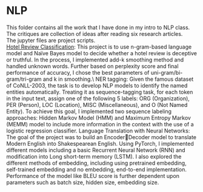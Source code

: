 # NLP
This folder contains all the work that I have done in my intro to NLP class. <br />
The critiques are collection of ideas after reading six research articles.<br />
The jupyter files are project scripts.<br />
[Hotel Review Classification](https://github.com/ShuEmily/NLP/blob/main/LMReviewClassification.ipynb): This project is to use n-gram-based language model and Naïve Bayes 
model to decide whether a hotel review is deceptive or truthful. In the process, I implemented 
add-k smoothing method and handled unknown words. Further based on perplexity score and final 
performance of accuracy, I chose the best parameters of uni-gram/bi-gram/tri-gram and k in 
smoothing.\\
NER tagging: Given the famous dataset of CoNLL-2003, the task is to develop NLP models to identify
the named entities automatically. Treating it as sequence-tagging task, for each token in the input 
text, assign one of the following 5 labels: ORG (Organization), PER (Person), LOC (Location), MISC 
(Miscellaneous), and O (Not Named Entity). To achieve this goal, I implemented two sequence 
labeling approaches: Hidden Markov Model (HMM) and Maximum Entropy Markov (MEMM)
model to include more information in the context with the use of a logistic regression classifier. 
Language Translation with Neural Networks: The goal of the project was to build an EncoderDecoder model to translate Modern English into Shakespearean English. Using PyTorch, I 
implemented different models including a basic Recurrent Neural Network (RNN) and modification
into Long short-term memory (LSTM). I also explored the different methods of embedding, 
including using pretrained embedding, self-trained embedding and no embedding, end-to-end 
implementation. Performance of the model like BLEU score is further dependent upon parameters 
such as batch size, hidden size, embedding size.
